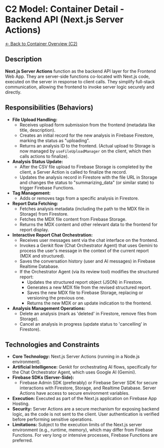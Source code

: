 # C2 Model: Container Detail - Backend API (Next.js Server Actions)

[<- Back to Container Overview (C2)](./index.md)

## Description

**Next.js Server Actions** function as the backend API layer for the Frontend Web App. They are server-side functions co-located with Next.js code, executed on the server in response to client calls. They simplify full-stack communication, allowing the frontend to invoke server logic securely and directly.

## Responsibilities (Behaviors)

- **File Upload Handling:**
  - Receives upload form submission from the frontend (metadata like title, description).
  - Creates an initial record for the new analysis in Firebase Firestore, marking the status as "uploading".
  - Returns an analysis ID to the frontend. (Actual upload to Storage is now managed by `useFileUploadManager` on the client, which then calls actions to finalize).
- **Analysis Status Update:**
  - After the CSV file upload to Firebase Storage is completed by the client, a Server Action is called to finalize the record.
  - Updates the analysis record in Firestore with the file URL in Storage and changes the status to "summarizing_data" (or similar state) to trigger Firebase Functions.
- **Tag Management:**
  - Adds or removes tags from a specific analysis in Firestore.
- **Report Data Fetching:**
  - Fetches analysis metadata (including the path to the MDX file in Storage) from Firestore.
  - Fetches the MDX file content from Firebase Storage.
  - Returns the MDX content and other relevant data to the frontend for report display.
- **Interactive Report Chat Orchestration:**
  - Receives user messages sent via the chat interface on the frontend.
  - Invokes a Genkit flow (Chat Orchestrator Agent) that uses Gemini to process the user's message in the context of the current report (MDX and structured).
  - Saves the conversation history (user and AI messages) in Firebase Realtime Database.
  - If the Orchestrator Agent (via its review tool) modifies the structured report:
    - Updates the structured report object (JSON) in Firestore.
    - Generates a new MDX file from the revised structured report.
    - Saves the new MDX file to Firebase Storage, replacing or versioning the previous one.
    - Returns the new MDX or an update indication to the frontend.
- **Analysis Management Operations:**
  - Delete an analysis (mark as 'deleted' in Firestore, remove files from Storage).
  - Cancel an analysis in progress (update status to 'cancelling' in Firestore).

## Technologies and Constraints

- **Core Technology:** Next.js Server Actions (running in a Node.js environment).
- **Artificial Intelligence:** Genkit for orchestrating AI flows, specifically for the Chat Orchestrator Agent, which uses Google AI (Gemini).
- **Firebase SDKs (Server-Side):**
  - Firebase Admin SDK (preferably) or Firebase Server SDK for secure interactions with Firestore, Storage, and Realtime Database. Server Actions have access to secure environment variables.
- **Execution:** Executed as part of the Next.js application on Firebase App Hosting.
- **Security:** Server Actions are a secure mechanism for exposing backend logic, as the code is not sent to the client. User authentication is verified before performing sensitive operations.
- **Limitations:** Subject to the execution limits of the Next.js server environment (e.g., runtime, memory), which may differ from Firebase Functions. For very long or intensive processes, Firebase Functions are preferred.
